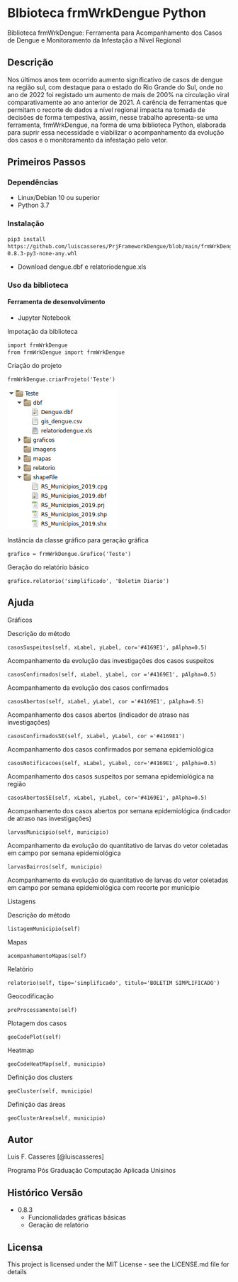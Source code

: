 # Blbioteca frmWrkDengue Python

Biblioteca frmWrkDengue: Ferramenta para Acompanhamento dos Casos de Dengue e Monitoramento da Infestação a Nível Regional

## Descrição

Nos últimos anos tem ocorrido aumento significativo de casos de dengue na região sul, com destaque para o estado do Rio Grande do Sul, onde no ano de 2022 foi registado um aumento de mais de 200% na circulação viral comparativamente ao ano anterior de 2021. A carência de ferramentas que permitam o recorte de dados a nível regional impacta na tomada de decisões de forma tempestiva, assim, nesse trabalho apresenta-se uma ferramenta, frmWrkDengue, na forma de uma biblioteca Python, elaborada para suprir essa necessidade e viabilizar o acompanhamento da evolução dos casos e o monitoramento da infestação pelo vetor.

## Primeiros Passos

### Dependências

* Linux/Debian 10 ou superior
* Python 3.7

### Instalação

```
pip3 install https://github.com/luiscasseres/PrjFrameworkDengue/blob/main/frmWrkDengue-0.8.3-py3-none-any.whl
```

* Download dengue.dbf e relatoriodengue.xls
 
### Uso da biblioteca

#### Ferramenta de desenvolvimento
* Jupyter Notebook

Impotação da biblioteca

```
import frmWrkDengue
from frmWrkDengue import frmWrkDengue
```

Criação do projeto 
```
frmWrkDengue.criarProjeto('Teste')
```

![alt text](https://github.com/luiscasseres/PrjFrameworkDengue/blob/main/Estrutura-Diretorio.png)

Instância da classe gráfico para geração gráfica
```
grafico = frmWrkDengue.Grafico('Teste')
```

Geração do relatório básico
```
grafico.relatorio('simplificado', 'Boletim Diario')
```

## Ajuda


Gráficos 

Descrição do método 

```
casosSuspeitos(self, xLabel, yLabel, cor='#4169E1', pAlpha=0.5) 
```

Acompanhamento da evolução das investigações dos casos suspeitos 

```
casosConfirmados(self, xLabel, yLabel, cor ='#4169E1', pAlpha=0.5) 
```

Acompanhamento da evolução dos casos confirmados 

```
casosAbertos(self, xLabel, yLabel, cor ='#4169E1', pAlpha=0.5) 
```

Acompanhamento dos casos abertos (indicador de atraso nas investigações) 

```
casosConfirmadosSE(self, xLabel, yLabel, cor ='#4169E1') 
```

Acompanhamento dos casos confirmados por semana epidemiológica 

```
casosNotificacoes(self, xLabel, yLabel, cor='#4169E1', pAlpha=0.5)
``` 

Acompanhamento dos casos suspeitos por semana epidemiológica na região 

```
casosAbertosSE(self, xLabel, yLabel, cor='#4169E1', pAlpha=0.5) 
``` 

Acompanhamento dos casos abertos por semana epidemiológica (indicador de atraso nas investigações) 

```
larvasMunicipio(self, municipio) 
```

Acompanhamento da evolução do quantitativo de larvas do vetor coletadas em campo por semana epidemiológica 

```
larvasBairros(self, municipio)
``` 

Acompanhamento da evolução do quantitativo de larvas do vetor coletadas em campo por semana epidemiológica com recorte por município 

Listagens 

Descrição do método 

```
listagemMunicipio(self) 
``` 

Mapas
```
acompanhamentoMapas(self)
``` 

Relatório
```
relatorio(self, tipo='simplificado', titulo='BOLETIM SIMPLIFICADO')
``` 

Geocodificação
```
preProcessamento(self)
``` 
Plotagem dos casos
```
geoCodePlot(self)
``` 
Heatmap
```
geoCodeHeatMap(self, municipio)
```
Definição dos clusters
```
geoCluster(self, municipio)
```
Definição das áreas
```
geoClusterArea(self, municipio)
```

## Autor

Luis F. Casseres
[@luiscasseres]

Programa Pós Graduação Computação Aplicada Unisinos

## Histórico Versão

* 0.8.3
    * Funcionalidades gráficas básicas
    * Geração de relatório


## Licensa

This project is licensed under the MIT License - see the LICENSE.md file for details

